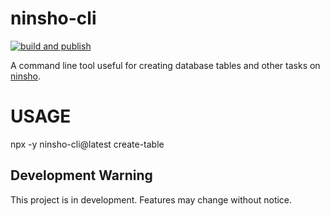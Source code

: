 # ninsho-cli

[![build and publish](https://github.com/ninsho/ninsho-cli/actions/workflows/run-build-and-publish.yml/badge.svg)](https://github.com/ninsho/ninsho-cli/actions/workflows/run-build-and-publish.yml)

A command line tool useful for creating database tables and other tasks on [ninsho](https://www.npmjs.com/package/ninsho).

# USAGE

npx -y ninsho-cli@latest create-table

## Development Warning

This project is in development. Features may change without notice.

<!-- README.md -->
